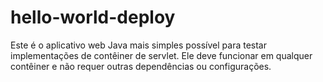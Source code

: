 # hello-world-deploy
Este é o aplicativo web Java mais simples possível para testar implementações de contêiner de servlet. Ele deve funcionar em qualquer contêiner e não requer outras dependências ou configurações.
